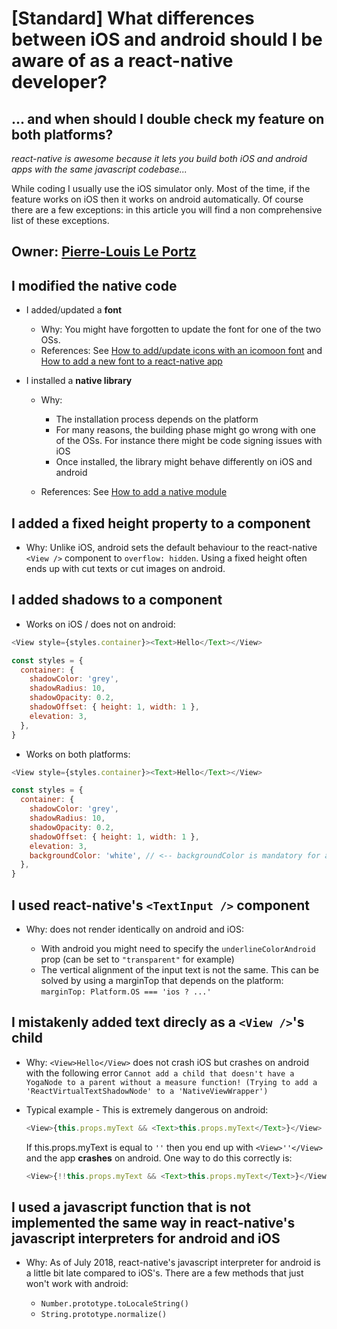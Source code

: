 # [Standard] What differences between iOS and android should I be aware of as a react-native developer?
## ... and when should I double check my feature on both platforms?

*react-native is awesome because it lets you build both iOS and android apps with the same javascript codebase...*

While coding I usually use the iOS simulator only. Most of the time, if the feature works on iOS then it works on android automatically. Of course there are a few exceptions: in this article you will find a non comprehensive list of these exceptions.

## Owner: [Pierre-Louis Le Portz](https://github.com/pleportz)

## I modified the native code

- I added/updated a **font**

  - Why: You might have forgotten to update the font for one of the two OSs.
  - References: See [How to add/update  icons with an icomoon font](https://github.com/bamlab/dev-standards/blob/master/react-native/features/icomoon.mo.md) and [How to add a new font to a react-native app](https://medium.com/react-native-training/react-native-custom-fonts-ccc9aacf9e5e)


- I installed a **native library**

  - Why:

    - The installation process depends on the platform
    - For many reasons, the building phase might go wrong with one of the OSs. For instance there might be code signing issues with iOS
    - Once installed, the library might behave differently on iOS and android

  - References: See [How to add a native module](https://github.com/bamlab/dev-standards/blob/master/react-native/setup/add-native-module.mo.md)

## I added a fixed height property to a component

- Why: Unlike iOS, android sets the default behaviour to the react-native `<View />` component to `overflow: hidden`. Using a fixed height often ends up with cut texts or cut images on android.

## I added shadows to a component

- Works on iOS / does not on android:

```javascript
<View style={styles.container}><Text>Hello</Text></View>

const styles = {
  container: {
    shadowColor: 'grey',
    shadowRadius: 10,
    shadowOpacity: 0.2,
    shadowOffset: { height: 1, width: 1 },
    elevation: 3,
  },
}
```

- Works on both platforms:

```javascript
<View style={styles.container}><Text>Hello</Text></View>

const styles = {
  container: {
    shadowColor: 'grey',
    shadowRadius: 10,
    shadowOpacity: 0.2,
    shadowOffset: { height: 1, width: 1 },
    elevation: 3,
    backgroundColor: 'white', // <-- backgroundColor is mandatory for android
  },
}
```

## I used react-native's `<TextInput />` component

- Why: <TextInput /> does not render identically on android and iOS:

  - With android you might need to specify the `underlineColorAndroid` prop (can be set to `"transparent"` for example)
  - The vertical alignment of the input text is not the same. This can be solved by using a marginTop that depends on the platform: `marginTop: Platform.OS === 'ios ? ...'`

## I mistakenly added text direcly as a `<View />`'s child

- Why: `<View>Hello</View>` does not crash iOS but crashes on android with the following error `Cannot add a child that doesn't have a YogaNode to a parent without a measure function! (Trying to add a 'ReactVirtualTextShadowNode' to a 'NativeViewWrapper')`

- Typical example - This is extremely dangerous on android:

  ```javascript
  <View>{this.props.myText && <Text>this.props.myText</Text>}</View>
  ```

  If this.props.myText is equal to `''` then you end up with `<View>''</View>` and the app **crashes** on android. One way to do this correctly is:


  ```javascript
  <View>{!!this.props.myText && <Text>this.props.myText</Text>}</View>
  ```

## I used a javascript function that is not implemented the same way in react-native's javascript interpreters for android and iOS

- Why: As of July 2018, react-native's javascript interpreter for android is a little bit late compared to iOS's. There are a few methods that just won't work with android:

  - `Number.prototype.toLocaleString()`
  - `String.prototype.normalize()`
